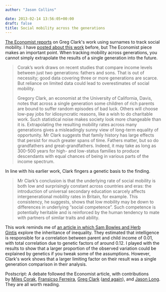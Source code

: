 ```yaml
---
author: "Jason Collins"

date: 2013-02-14 13:56:05+00:00
draft: false
title: Social mobility across the generations
---
```


[The Economist reports](http://www.economist.com/news/finance-and-economics/21571399-surnames-offer-depressing-clues-extent-social-mobility-over) on Greg Clark's work using surnames to track social mobility. I have [posted about this work](https://www.jasoncollins.blog/long-term-social-mobility-is-low/) before, but The Economist piece makes an important point. When tracking mobility across generations, you cannot simply extrapolate the results of a single generation into the future.


<blockquote>Corak’s work draws on recent studies that compare income levels between just two generations: fathers and sons. That is out of necessity; good data covering three or more generations are scarce. But reliance on limited data could lead to overestimates of social mobility.

Gregory Clark, an economist at the University of California, Davis, notes that across a single generation some children of rich parents are bound to suffer random episodes of bad luck. Others will choose low-pay jobs for idiosyncratic reasons, like a wish to do charitable work. Such statistical noise makes society look more changeable than it is. Extrapolating the resulting mobility rates across many generations gives a misleadingly sunny view of long-term equality of opportunity. Mr Clark suggests that family history has large effects that persist for much greater spans of time. Fathers matter, but so do grandfathers and great-grandfathers. Indeed, it may take as long as 300-500 years for high- and low-status families to produce descendants with equal chances of being in various parts of the income spectrum.</blockquote>


In line with his earlier work, Clark fingers a genetic basis to the finding.


<blockquote>Mr Clark’s conclusion is that the underlying rate of social mobility is both low and surprisingly constant across countries and eras: the introduction of universal secondary education scarcely affects intergenerational mobility rates in Britain, for example. This consistency, he suggests, shows that low mobility may be down to differences in underlying “social competence”. Such competence is potentially heritable and is reinforced by the human tendency to mate with partners of similar traits and ability.</blockquote>


This work reminds me of [an article in which Sam Bowles and Herb Gintis](https://www.jasoncollins.blog/income-and-iq/) explore the inheritance of inequality. They estimated that intelligence is responsible for a correlation between parent and child income of 0.01, with total correlation due to genetic factors of around 0.12. I played with the results to show that a larger proportion of the observed variation could be explained by genetics if you tweak some of the assumptions. However, Clark's work shows that a larger limiting factor on their result was a single generation comparison in their analysis.

Postscript: A debate followed the Economist article, with contributions by [Miles Corak](http://www.economist.com/blogs/freeexchange/2013/02/mobility-0), [Fransicso Ferreira](http://www.economist.com/blogs/freeexchange/2013/02/mobility-1), [Greg Clark](http://www.economist.com/blogs/freeexchange/2013/02/mobility-2) ([and again](http://www.economist.com/blogs/freeexchange/2013/02/mobility-3)), and [Jason Long](http://www.economist.com/blogs/freeexchange/2013/02/mobility-4). They are all worth reading.
